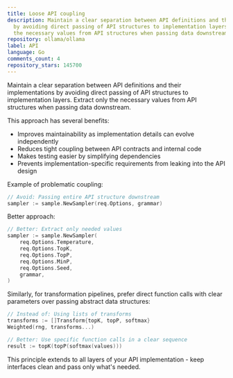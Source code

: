 ```yaml
---
title: Loose API coupling
description: Maintain a clear separation between API definitions and their implementations
  by avoiding direct passing of API structures to implementation layers. Extract only
  the necessary values from API structures when passing data downstream.
repository: ollama/ollama
label: API
language: Go
comments_count: 4
repository_stars: 145700
---
```


Maintain a clear separation between API definitions and their implementations by avoiding direct passing of API structures to implementation layers. Extract only the necessary values from API structures when passing data downstream.

This approach has several benefits:
- Improves maintainability as implementation details can evolve independently
- Reduces tight coupling between API contracts and internal code
- Makes testing easier by simplifying dependencies
- Prevents implementation-specific requirements from leaking into the API design

Example of problematic coupling:
```go
// Avoid: Passing entire API structure downstream
sampler := sample.NewSampler(req.Options, grammar)
```

Better approach:
```go
// Better: Extract only needed values
sampler := sample.NewSampler(
    req.Options.Temperature,
    req.Options.TopK,
    req.Options.TopP,
    req.Options.MinP,
    req.Options.Seed,
    grammar,
)
```

Similarly, for transformation pipelines, prefer direct function calls with clear parameters over passing abstract data structures:

```go
// Instead of: Using lists of transforms
transforms := []Transform{topK, topP, softmax}
Weighted(rng, transforms...)

// Better: Use specific function calls in a clear sequence
result := topK(topP(softmax(values)))
```

This principle extends to all layers of your API implementation - keep interfaces clean and pass only what's needed.